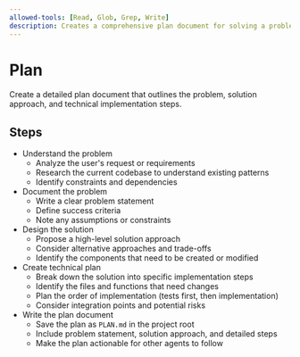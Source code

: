 ```yaml
---
allowed-tools: [Read, Glob, Grep, Write]
description: Creates a comprehensive plan document for solving a problem
---
```


# Plan

Create a detailed plan document that outlines the problem, solution approach, and technical implementation steps.

## Steps

* Understand the problem
  * Analyze the user's request or requirements
  * Research the current codebase to understand existing patterns
  * Identify constraints and dependencies
* Document the problem
  * Write a clear problem statement
  * Define success criteria
  * Note any assumptions or constraints
* Design the solution
  * Propose a high-level solution approach
  * Consider alternative approaches and trade-offs
  * Identify the components that need to be created or modified
* Create technical plan
  * Break down the solution into specific implementation steps
  * Identify the files and functions that need changes
  * Plan the order of implementation (tests first, then implementation)
  * Consider integration points and potential risks
* Write the plan document
  * Save the plan as `PLAN.md` in the project root
  * Include problem statement, solution approach, and detailed steps
  * Make the plan actionable for other agents to follow
